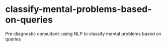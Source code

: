 # classify-mental-problems-based-on-queries
 Pre-diagnostic consultant: using NLP to classify mental problems based on queries
